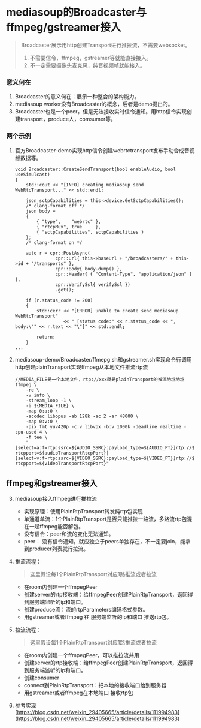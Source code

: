 # mediasoup的Broadcaster与ffmpeg/gstreamer接入
> Broadcaster展示用http创建Transport进行推拉流，不需要websocket。
> 1. 不需要信令，ffmpeg，gstreamer等就能直接接入。
> 2. 不一定需要摄像头麦克风，纯音视频帧就能接入。

### 意义何在
1. Broadcaster的意义何在：展示一种整合的架构能力。
2. mediasoup worker没有Broadcaster的概念，后者是demo提出的。
3. Broadcaster也是一个peer，但是无法接收实时信令通知。用http信令实现创建transport，produce人，comsumer等。

### 两个示例
1. 官方Broadcaster-demo实现http信令创建webrtctransport发布手动合成音视频数据等。
    ```
    void Broadcaster::CreateSendTransport(bool enableAudio, bool useSimulcast)
    {
        std::cout << "[INFO] creating mediasoup send WebRtcTransport..." << std::endl;
    
        json sctpCapabilities = this->device.GetSctpCapabilities();
        /* clang-format off */
        json body =
        {
            { "type",    "webrtc" },
            { "rtcpMux", true     },
            { "sctpCapabilities", sctpCapabilities }
        };
        /* clang-format on */
    
        auto r = cpr::PostAsync(
                   cpr::Url{ this->baseUrl + "/broadcasters/" + this->id + "/transports" },
                   cpr::Body{ body.dump() },
                   cpr::Header{ { "Content-Type", "application/json" } },
                   cpr::VerifySsl{ verifySsl })
                   .get();
    
        if (r.status_code != 200)
        {
            std::cerr << "[ERROR] unable to create send mediasoup WebRtcTransport"
                      << " [status code:" << r.status_code << ", body:\"" << r.text << "\"]" << std::endl;
    
            return;
        }
    ...
    ```

2. mediasoup-demo/Broadcaster/ffmepg.sh和gstreamer.sh实现命令行调用http创建plainTransport实现ffmpeg从本地文件推流rtp流
    ```
    //MEDIA_FILE是一个本地文件，rtp://xxx就是plainTransport的推流地址地址
    ffmpeg \
        -re \
        -v info \
        -stream_loop -1 \
        -i ${MEDIA_FILE} \
        -map 0:a:0 \
        -acodec libopus -ab 128k -ac 2 -ar 48000 \
        -map 0:v:0 \
        -pix_fmt yuv420p -c:v libvpx -b:v 1000k -deadline realtime -cpu-used 4 \
        -f tee \
        "[select=a:f=rtp:ssrc=${AUDIO_SSRC}:payload_type=${AUDIO_PT}]rtp://${audioTransportIp}:${audioTransportPort}?rtcpport=${audioTransportRtcpPort}|[select=v:f=rtp:ssrc=${VIDEO_SSRC}:payload_type=${VIDEO_PT}]rtp://${videoTransportIp}:${videoTransportPort}?rtcpport=${videoTransportRtcpPort}"
    ```
   
    
## ffmpeg和gstreamer接入
3. mediasoup接入ffmpeg进行推拉流
    - 实现原理：使用PlainRtpTransport转发纯rtp包实现
    - 单通道单流：1个PlainRtpTransport是否只能推拉一路流，多路流rtp包混在一起ffmpeg能否解包。
    - 没有信令：peer和流的变化无法通知。
    - peer： 没有信令通知，就应独立于peers单独存在，不一定要join，能拿到producer列表就行拉流。
     
4. 推流流程：
    > 这里假设每1个PlainRtpTransport对应1路推流或者拉流
    
    - 在room内创建一个ffmpegPeer
    - 创建server的rtp接收端：给ffmpegPeer创建PlainRtpTransport，返回得到服务端监听的ip和端口。
    - 创建produce流：流的rtpParameters编码格式参数。
    - 用gstreamer或者ffmpeg 往 服务端监听的ip和端口 推送rtp包。

4. 拉流流程：
    > 这里假设每1个PlainRtpTransport对应1路推流或者拉流
    - 在room内创建一个ffmpegPeer，可以推拉流共用
    - 创建server的rtp接收端：给ffmpegPeer创建PlainRtpTransport，返回得到服务端监听的ip和端口。
    - 创建consumer
    - connect到PlainRtpTransport：把本地的接收端口给到服务器
    - 用gstreamer或者ffmpeg在本地端口 接收rtp包
6. 参考实现[https://blog.csdn.net/weixin_29405665/article/details/111994983](https://blog.csdn.net/weixin_29405665/article/details/111994983)